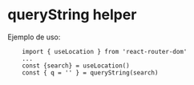 # queryString helper

Ejemplo de uso:
```
    import { useLocation } from 'react-router-dom'
    ...
    const {search} = useLocation()
    const { q = '' } = queryString(search)
```
